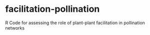 # facilitation-pollination
R Code for assessing the role of plant-plant facilitation in pollination networks
